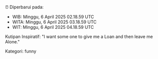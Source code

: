 ⏰ Diperbarui pada:
- WIB: Minggu, 6 April 2025 02.18.59 UTC
- WITA: Minggu, 6 April 2025 03.18.59 UTC
- WIT: Minggu, 6 April 2025 04.18.59 UTC

Kutipan Inspiratif:
"I want some one to give me a Loan and then leave me Alone."


Kategori: funny

